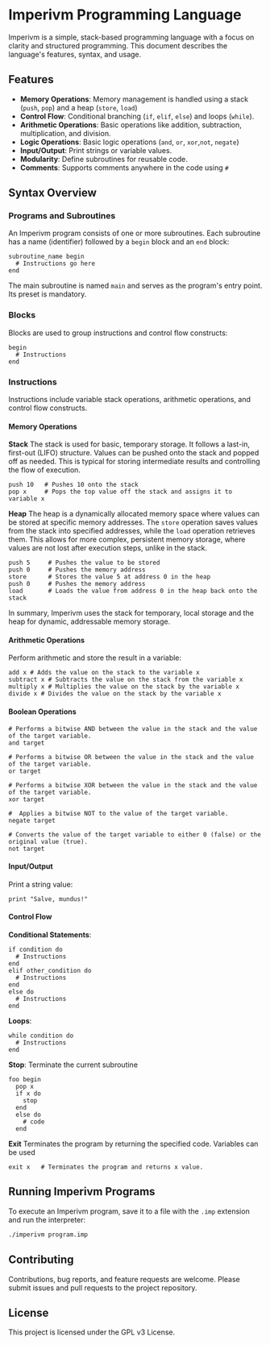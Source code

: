 # Imperivm Programming Language

Imperivm is a simple, stack-based programming language with a focus on clarity and structured programming. This document
describes the language's features, syntax, and usage.

## Features

- **Memory Operations**: Memory management is handled using a stack (`push`, `pop`) and a heap (`store`, `load`)
- **Control Flow**: Conditional branching (`if`, `elif`, `else`) and loops (`while`).
- **Arithmetic Operations**: Basic operations like addition, subtraction, multiplication, and division.
- **Logic Operations**: Basic logic operations (`and`, `or`, `xor`,`not`, `negate`)
- **Input/Output**: Print strings or variable values.
- **Modularity**: Define subroutines for reusable code.
- **Comments**: Supports comments anywhere in the code using `#`

## Syntax Overview

### Programs and Subroutines

An Imperivm program consists of one or more subroutines. Each subroutine has a name (identifier) followed by a `begin`
block and an `end` block:

```imperivm
subroutine_name begin
  # Instructions go here
end
```

The main subroutine is named `main` and serves as the program's entry point. Its preset is mandatory.

### Blocks

Blocks are used to group instructions and control flow constructs:

```imperivm
begin
  # Instructions
end
```

### Instructions

Instructions include variable stack operations, arithmetic operations, and control flow constructs.


#### Memory Operations

**Stack**
The stack is used for basic, temporary storage. It follows a last-in, first-out (LIFO) structure.
Values can be pushed onto the stack and popped off as needed.
This is typical for storing intermediate results and controlling the flow of execution.

```imperivm
push 10   # Pushes 10 onto the stack
pop x     # Pops the top value off the stack and assigns it to variable x
```

**Heap**
The heap is a dynamically allocated memory space where values can be stored at specific memory addresses.
The `store` operation saves values from the stack into specified addresses, while the `load` operation retrieves them.
This allows for more complex, persistent memory storage, where values are not lost after execution steps, unlike in the
stack.

```
push 5     # Pushes the value to be stored
push 0     # Pushes the memory address
store      # Stores the value 5 at address 0 in the heap
push 0     # Pushes the memory address
load       # Loads the value from address 0 in the heap back onto the stack
```

In summary, Imperivm uses the stack for temporary, local storage and the heap for dynamic, addressable memory storage.

#### Arithmetic Operations

Perform arithmetic and store the result in a variable:

```imperivm
add x # Adds the value on the stack to the variable x
subtract x # Subtracts the value on the stack from the variable x
multiply x # Multiplies the value on the stack by the variable x
divide x # Divides the value on the stack by the variable x
```

#### Boolean Operations

```
# Performs a bitwise AND between the value in the stack and the value of the target variable.
and target
```

```
# Performs a bitwise OR between the value in the stack and the value of the target variable.
or target
```

```
# Performs a bitwise XOR between the value in the stack and the value of the target variable.
xor target
```

```
#  Applies a bitwise NOT to the value of the target variable.
negate target
```

```
# Converts the value of the target variable to either 0 (false) or the original value (true).
not target
```

#### Input/Output

Print a string value:

```imperivm
print "Salve, mundus!"
```

#### Control Flow

**Conditional Statements**:

```imperivm
if condition do
  # Instructions
end
elif other_condition do
  # Instructions
end
else do
  # Instructions
end
```

**Loops**:

```imperivm
while condition do
  # Instructions
end
```

**Stop**:
Terminate the current subroutine

```imperivm
foo begin
  pop x
  if x do
    stop
  end 
  else do
    # code
  end
```

**Exit**
Terminates the program by returning the specified code. Variables can be used

```imperivm
exit x   # Terminates the program and returns x value.
```

## Running Imperivm Programs

To execute an Imperivm program, save it to a file with the `.imp` extension and run the interpreter:

```bash
./imperivm program.imp
```

## Contributing

Contributions, bug reports, and feature requests are welcome. Please submit issues and pull requests to the project
repository.

## License

This project is licensed under the GPL v3 License.
